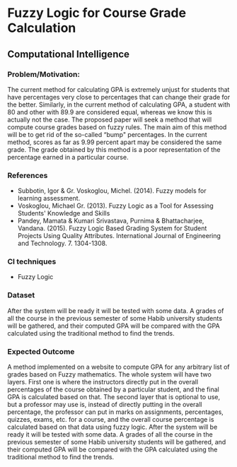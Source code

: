 # Fuzzy Logic for Course Grade Calculation
## Computational Intelligence

### Problem/Motivation:

The current method for calculating GPA is extremely unjust for students that have percentages very close to percentages that can change their grade for the better. Similarly, in the current method of calculating GPA, a student with 80 and other with 89.9 are considered equal, whereas we know this is actually not the case. The proposed paper will seek a method that will compute course grades based on fuzzy rules. The main aim of this method will be to get rid of the so-called “bump" percentages. In the current method, scores as far as 9.99 percent apart may be considered the same grade. The grade obtained by this method is a poor representation of the percentage earned in a particular course.

### References
-	Subbotin, Igor & Gr. Voskoglou, Michel. (2014). Fuzzy models for learning assessment.
-	Voskoglou, Michael Gr. (2013). Fuzzy Logic as a Tool for Assessing Students'
Knowledge and Skills
-	Pandey, Mamata & Kumari Srivastava, Purnima & Bhattacharjee, Vandana. (2015). Fuzzy Logic Based Grading System for Student Projects Using Quality Attributes. International Journal of Engineering and Technology. 7. 1304-1308.

### CI techniques

-	Fuzzy Logic

### Dataset

After the system will be ready it will be tested with some data. A grades of all the course in the previous semester of some Habib university students will be gathered, and their computed GPA will be compared with the GPA calculated using the traditional method to find the trends.

### Expected Outcome

A method implemented on a website to compute GPA for any arbitrary list of grades based on Fuzzy mathematics. The whole system will have two layers. First one is where the instructors directly put in the overall percentages of the course obtained by a particular student, and the final GPA is calculated based on that. The second layer that is optional to use, but a professor may use is, instead of directly putting in the overall percentage, the professor can put in marks on assignments, percentages, quizzes, exams, etc. for a course, and the overall course percentage is calculated based on that data using fuzzy logic. After the system will be ready it will be tested with some data. A grades of all the course in the previous semester of some Habib university students will be gathered, and their computed GPA will be compared with the GPA calculated using the traditional method to find the trends.
	


